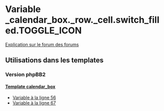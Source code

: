 # Variable _calendar_box._row._cell.switch_filled.TOGGLE_ICON
[Explication sur le forum des forums](http://forum.forumactif.com/t294113-listing-des-variables#_calendar_box._row._cell.switch_filled.TOGGLE_ICON)

## Utilisations dans les templates

### Version phpBB2

#### [Template calendar_box](subsilver/calendar_box.md)
* [Variable à la ligne 56](../subsilver/calendar_box.tpl#L56)
* [Variable à la ligne 67](../subsilver/calendar_box.tpl#L67)